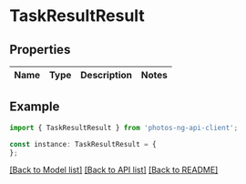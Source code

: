 # TaskResultResult


## Properties

Name | Type | Description | Notes
------------ | ------------- | ------------- | -------------

## Example

```typescript
import { TaskResultResult } from 'photos-ng-api-client';

const instance: TaskResultResult = {
};
```

[[Back to Model list]](../README.md#documentation-for-models) [[Back to API list]](../README.md#documentation-for-api-endpoints) [[Back to README]](../README.md)
